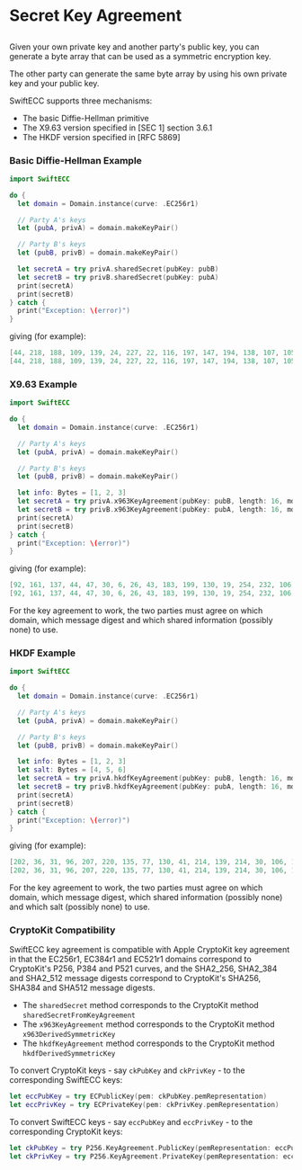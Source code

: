 # Secret Key Agreement

## 

Given your own private key and another party's public key, you can generate a byte array that can be used as a symmetric encryption key.

The other party can generate the same byte array by using his own private key and your public key.

SwiftECC supports three mechanisms:

* The basic Diffie-Hellman primitive
* The X9.63 version specified in [SEC 1] section 3.6.1
* The HKDF version specified in [RFC 5869]

### Basic Diffie-Hellman Example
```swift
import SwiftECC

do {
  let domain = Domain.instance(curve: .EC256r1)

  // Party A's keys
  let (pubA, privA) = domain.makeKeyPair()

  // Party B's keys
  let (pubB, privB) = domain.makeKeyPair()

  let secretA = try privA.sharedSecret(pubKey: pubB)
  let secretB = try privB.sharedSecret(pubKey: pubA)
  print(secretA)
  print(secretB)
} catch {
  print("Exception: \(error)")
}
```
giving (for example):
```swift
[44, 218, 188, 109, 139, 24, 227, 22, 116, 197, 147, 194, 138, 107, 105, 11, 236, 67, 236, 110, 42, 26, 250, 151, 111, 236, 60, 98, 210, 121, 243, 44]
[44, 218, 188, 109, 139, 24, 227, 22, 116, 197, 147, 194, 138, 107, 105, 11, 236, 67, 236, 110, 42, 26, 250, 151, 111, 236, 60, 98, 210, 121, 243, 44]
```
### X9.63 Example
```swift
import SwiftECC

do {
  let domain = Domain.instance(curve: .EC256r1)

  // Party A's keys
  let (pubA, privA) = domain.makeKeyPair()

  // Party B's keys
  let (pubB, privB) = domain.makeKeyPair()

  let info: Bytes = [1, 2, 3]
  let secretA = try privA.x963KeyAgreement(pubKey: pubB, length: 16, md: .SHA2_256, sharedInfo: info)
  let secretB = try privB.x963KeyAgreement(pubKey: pubA, length: 16, md: .SHA2_256, sharedInfo: info)
  print(secretA)
  print(secretB)
} catch {
  print("Exception: \(error)")
}
```
giving (for example):
```swift
[92, 161, 137, 44, 47, 30, 6, 26, 43, 183, 199, 130, 19, 254, 232, 106]
[92, 161, 137, 44, 47, 30, 6, 26, 43, 183, 199, 130, 19, 254, 232, 106]
```
For the key agreement to work, the two parties must agree on which domain, which message digest and which shared information (possibly none) to use.
### HKDF Example
```swift
import SwiftECC

do {
  let domain = Domain.instance(curve: .EC256r1)

  // Party A's keys
  let (pubA, privA) = domain.makeKeyPair()

  // Party B's keys
  let (pubB, privB) = domain.makeKeyPair()

  let info: Bytes = [1, 2, 3]
  let salt: Bytes = [4, 5, 6]
  let secretA = try privA.hkdfKeyAgreement(pubKey: pubB, length: 16, md: .SHA2_256, sharedInfo: info, salt: salt)
  let secretB = try privB.hkdfKeyAgreement(pubKey: pubA, length: 16, md: .SHA2_256, sharedInfo: info, salt: salt)
  print(secretA)
  print(secretB)
} catch {
  print("Exception: \(error)")
}
```
giving (for example):
```swift
[202, 36, 31, 96, 207, 220, 135, 77, 130, 41, 214, 139, 214, 30, 106, 180]
[202, 36, 31, 96, 207, 220, 135, 77, 130, 41, 214, 139, 214, 30, 106, 180]
```
For the key agreement to work, the two parties must agree on which domain, which message digest,
which shared information (possibly none) and which salt (possibly none) to use.

### CryptoKit Compatibility
SwiftECC key agreement is compatible with Apple CryptoKit key agreement
in that the EC256r1, EC384r1 and EC521r1 domains correspond to CryptoKit's P256, P384 and P521 curves,
and the SHA2_256, SHA2_384 and SHA2_512 message digests correspond to CryptoKit's SHA256, SHA384 and SHA512 message digests.

* The `sharedSecret` method corresponds to the CryptoKit method `sharedSecretFromKeyAgreement`
* The `x963KeyAgreement` method corresponds to the CryptoKit method `x963DerivedSymmetricKey`
* The `hkdfKeyAgreement` method corresponds to the CryptoKit method `hkdfDerivedSymmetricKey`

To convert CryptoKit keys - say `ckPubKey` and `ckPrivKey` - to the corresponding SwiftECC keys:
```swift
let eccPubKey = try ECPublicKey(pem: ckPubKey.pemRepresentation)
let eccPrivKey = try ECPrivateKey(pem: ckPrivKey.pemRepresentation)
```
To convert SwiftECC keys - say `eccPubKey` and `eccPrivKey` - to the corresponding CryptoKit keys:
```swift
let ckPubKey = try P256.KeyAgreement.PublicKey(pemRepresentation: eccPubKey.pem)
let ckPrivKey = try P256.KeyAgreement.PrivateKey(pemRepresentation: eccPrivKey.pem)
```
